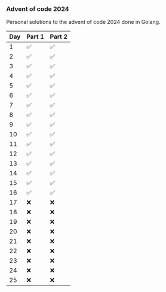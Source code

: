 ### Advent of code 2024

Personal solutions to the advent of code 2024 done in Golang.

| Day | Part 1 | Part 2 |
|-----|--------|--------|
| 1   | ✅      | ✅      |
| 2   | ✅      | ✅      |
| 3   | ✅      | ✅      |
| 4   | ✅      | ✅      |
| 5   | ✅      | ✅      |
| 6   | ✅      | ✅      |
| 7   | ✅      | ✅      |
| 8   | ✅      | ✅      |
| 9   | ✅      | ✅      |
| 10  | ✅      | ✅      |
| 11  | ✅      | ✅      |
| 12  | ✅      | ✅      |
| 13  | ✅      | ✅      |
| 14  | ✅      | ✅      |
| 15  | ✅      | ✅      |
| 16  | ✅      | ✅      |
| 17  | ❌      | ❌      |
| 18  | ❌      | ❌      |
| 19  | ❌      | ❌      |
| 20  | ❌      | ❌      |
| 21  | ❌      | ❌      |
| 22  | ❌      | ❌      |
| 23  | ❌      | ❌      |
| 24  | ❌      | ❌      |
| 25  | ❌      | ❌      |
